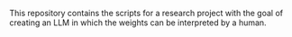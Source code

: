 This repository contains the scripts for a research project with the goal of creating an LLM in which the weights can be interpreted by a human.
